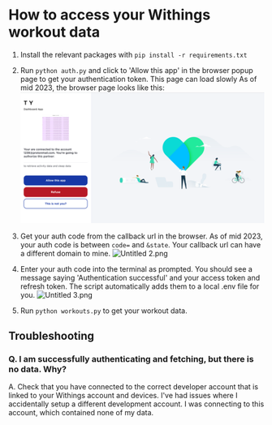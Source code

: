 # How to access your Withings workout data

1. Install the relevant packages with `pip install -r requirements.txt`
2. Run `python auth.py` and click to 'Allow this app' in the browser popup page to get your authentication token. This page can load slowly
As of mid 2023, the browser page looks like this: ![img.png](img.png)
3. Get your auth code from the callback url in the browser. As of mid 2023, your auth code is between `code=` and `&state`. Your callback url can have a different domain to mine.
![Untitled 2.png](..%2F..%2FLibrary%2FMobile%20Documents%2Fcom%7Eapple%7EPreview%2FDocuments%2FUntitled%202.png)
4.  Enter your auth code into the terminal as prompted. You should see a message saying 'Authentication successful' and your access token and refresh token. The script automatically adds them to a local .env file for you.
![Untitled 3.png](..%2F..%2FLibrary%2FMobile%20Documents%2Fcom%7Eapple%7EPreview%2FDocuments%2FUntitled%203.png)

4. Run `python workouts.py` to get your workout data.



## Troubleshooting

### Q. I am successfully authenticating and fetching, but there is no data. Why?
A. Check that you have connected to the correct developer account that is linked to your Withings account and devices.
I've had issues where I accidentally setup a different development account. I was connecting to this account, which contained none of my data.
